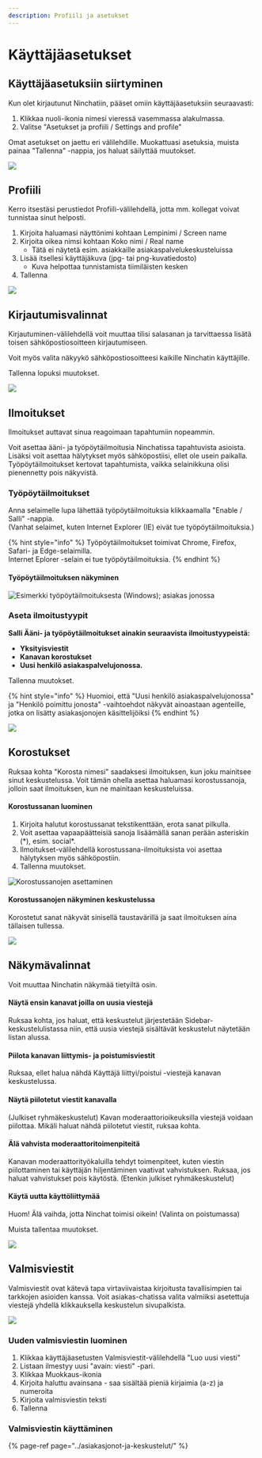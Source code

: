 ```yaml
---
description: Profiili ja asetukset
---
```


# Käyttäjäasetukset

## Käyttäjäasetuksiin siirtyminen

Kun olet kirjautunut Ninchatiin, pääset omiin käyttäjäasetuksiin seuraavasti:

1. Klikkaa nuoli-ikonia nimesi vieressä vasemmassa alakulmassa.
2. Valitse "Asetukset ja profiili / Settings and profile"

Omat asetukset on jaettu eri välilehdille. Muokattuasi asetuksia, muista painaa "Tallenna" -nappia, jos haluat säilyttää muutokset.

![](../.gitbook/assets/user-menu%20%281%29.png)

## Profiili

Kerro itsestäsi perustiedot Profiili-välilehdellä, jotta mm. kollegat voivat tunnistaa sinut helposti.

1. Kirjoita haluamasi näyttönimi kohtaan Lempinimi / Screen name
2. Kirjoita oikea nimsi kohtaan Koko nimi / Real name
   * Tätä ei näytetä esim. asiakkaille asiakaspalvelukeskusteluissa
3. Lisää itsellesi käyttäjäkuva \(jpg- tai png-kuvatiedosto\)
   * Kuva helpottaa tunnistamista tiimiläisten kesken
4. Tallenna

![](../.gitbook/assets/user-settings-profile%20%281%29.png)



## Kirjautumisvalinnat <a id="profiili"></a>

Kirjautuminen-välilehdellä voit muuttaa tilisi salasanan ja tarvittaessa lisätä toisen sähköpostiosoitteen kirjautumiseen. 

Voit myös valita näkyykö sähköpostiosoitteesi kaikille Ninchatin käyttäjille.

Tallenna lopuksi muutokset.

![](../.gitbook/assets/user-settings-authentication.png)



## Ilmoitukset

Ilmoitukset auttavat sinua reagoimaan tapahtumiin nopeammin.

Voit asettaa ääni- ja työpöytäilmoitusia Ninchatissa tapahtuvista asioista. Lisäksi voit asettaa hälytykset myös sähköpostiisi, ellet ole usein paikalla.  
Työpöytäilmoitukset kertovat tapahtumista, vaikka selainikkuna olisi pienennetty pois näkyvistä.

### Työpöytäilmoitukset

Anna selaimelle lupa lähettää työpöytäilmoituksia klikkaamalla "Enable / Salli" -nappia.  
\(Vanhat selaimet, kuten Internet Explorer \(IE\) eivät tue työpöytäilmoituksia.\)

{% hint style="info" %}
Työpöytäilmoitukset toimivat Chrome, Firefox, Safari- ja Edge-selaimilla.   
Internet Eplorer -selain ei tue työpöytäilmoituksia.
{% endhint %}

#### Työpöytäilmoituksen näkyminen

![Esimerkki ty&#xF6;p&#xF6;yt&#xE4;ilmoituksesta \(Windows\); asiakas jonossa](../.gitbook/assets/desktop-notification.png)

### Aseta ilmoitustyypit

**Salli Ääni- ja työpöytäilmoitukset ainakin seuraavista ilmoitustyypeistä:** 

* **Yksityisviestit**
* **Kanavan korostukset**
* **Uusi henkilö asiakaspalvelujonossa.**

Tallenna muutokset.

{% hint style="info" %}
Huomioi, että "Uusi henkilö asiakaspalvelujonossa" ja "Henkilö poimittu jonosta" -vaihtoehdot näkyvät ainoastaan agenteille, jotka on lisätty asiakasjonojen käsittelijöiksi
{% endhint %}

![](../.gitbook/assets/user-settings-notifications.png)

## Korostukset

Ruksaa kohta "Korosta nimesi" saadaksesi ilmoituksen, kun joku mainitsee sinut keskustelussa. Voit tämän ohella asettaa haluamasi korostussanoja, jolloin saat ilmoituksen, kun ne mainitaan keskusteluissa. 

#### **Korostussanan luominen**

1. Kirjoita halutut korostussanat tekstikenttään, erota sanat pilkulla.
2. Voit asettaa vapaapäätteisiä sanoja lisäämällä sanan perään asteriskin \(\*\), esim. social\*.
3. Ilmoitukset-välilehdellä korostussana-ilmoituksista voi asettaa hälytyksen myös sähköpostiin.
4. Tallenna muutokset.

![Korostussanojen asettaminen](../.gitbook/assets/user-settings-highlights%20%281%29.png)

#### **Korostussanojen näkyminen keskustelussa**

Korostetut sanat näkyvät sinisellä taustavärillä ja saat ilmoituksen aina tällaisen tullessa.

![](../.gitbook/assets/highlights%20%281%29.png)

## Näkymävalinnat

Voit muuttaa Ninchatin näkymää tietyiltä osin.

#### Näytä ensin kanavat joilla on uusia viestejä

Ruksaa kohta, jos haluat, että keskustelut järjestetään Sidebar-keskustelulistassa niin, että uusia viestejä sisältävät keskustelut näytetään listan alussa.

#### Piilota kanavan liittymis- ja poistumisviestit

Ruksaa, ellet halua nähdä Käyttäjä liittyi/poistui -viestejä kanavan keskustelussa.

#### Näytä piilotetut viestit kanavalla

\(Julkiset ryhmäkeskustelut\) Kavan moderaattorioikeuksilla viestejä voidaan piilottaa. Mikäli haluat nähdä piilotetut viestit, ruksaa kohta.

#### Älä vahvista moderaattoritoimenpiteitä

Kanavan moderaattorityökaluilla tehdyt toimenpiteet, kuten viestin piilottaminen tai käyttäjän hiljentäminen vaativat vahvistuksen. Ruksaa, jos haluat vahvistukset pois käytöstä. \(Etenkin julkiset ryhmäkeskustelut\)

#### Käytä uutta käyttöliittymää

Huom! Älä vaihda, jotta Ninchat toimisi oikein! \(Valinta on poistumassa\) 

Muista tallentaa muutokset.

![](../.gitbook/assets/user-settings-view%20%281%29.png)



## Valmisviestit

Valmisviestit ovat kätevä tapa virtaviivaistaa kirjoitusta tavallisimpien tai tarkkojen asioiden kanssa. Voit asiakas-chatissa valita valmiiksi asetettuja viestejä yhdellä klikkauksella keskustelun sivupalkista.

![](../.gitbook/assets/user-settings-canned-msgs.png)

### Uuden valmisviestin luominen

1. Klikkaa käyttäjäasetusten Valmisviestit-välilehdellä "Luo uusi viesti"
2. Listaan ilmestyy uusi "avain: viesti" -pari.
3. Klikkaa Muokkaus-ikonia 
4. Kirjoita haluttu avainsana - saa sisältää pieniä kirjaimia \(a-z\) ja numeroita
5. Kirjoita valmisviestin teksti
6. Tallenna

### Valmisviestin käyttäminen

{% page-ref page="../asiakasjonot-ja-keskustelut/" %}



